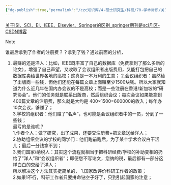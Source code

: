 ```yaml
---
{"dg-publish":true,"permalink":"/czc知识库/4-硕士研究生/科研/70-学术常识/关于ISI、SCI、EI、IEEE、Elsevier、Springer的区别/","dgPassFrontmatter":true,"created":"2024-10-31T20:45:25.869+08:00","updated":"2024-12-08T12:30:44.615+08:00"}
---
```



[关于ISI、SCI、EI、IEEE、Elsevier、Springer的区别\_springer期刊是sci几区-CSDN博客](https://blog.csdn.net/coberup/article/details/87713045)

> [!NOTE]
> 谁最后拿到了作者的注册费？？拿到了钱？通过前面的分析，
> 
> 1. 最赚的还是洋人：比如，IEEE既丰富了自己的数据库（免费拿到了那么多新的论文），增强了自己声望，又收取了会议组织者出版费用，又能打包把自己的数据库卖给世界各地的高校；这真是一本万利的生意； 2.会议组织者：虽然给了出版商一些钱，但他们还能在每篇文章上面赚至少1500块钱。所以大家就知道为什么近几年在国内办会议的不是高校；而是一些注册在香港/新加坡的“研究协会”。他们的任务就是联系出版商，然后组织会议；每次会议如果能拿到400篇文章的注册费，那么就是大约是 400×1500=600000的收入；每年办10次会议，够赚了；  
>     3.学校的组织者：他们赚了“名声”，也可能是会议组织者中的一员，分到了一些钱；  
>     最亏的是谁呢？  
>     1.作者个人：做了研究，出了成果，还要交注册费+把文章送给洋人；  
>     2.协助组织会议的学校的同学们：他们跑前跑后，为了某个学术会议白干活儿；最后一分钱拿不到；  
>     3.我们国家/纳税人：其实这个流程就相当于把科研经费/学校的补助变相的扔给了”洋人”和“会议组织者”；即便您不写论文，您纳的税，最后都有一部分这样白白的交给了洋人；  
>     所以解决这个方法其实挺简单的， 1.国家改评价科研工作者的政策；  
>     2.如果1不行，科研工作者只要拼命钻空子好了，只到引起国家的注意；